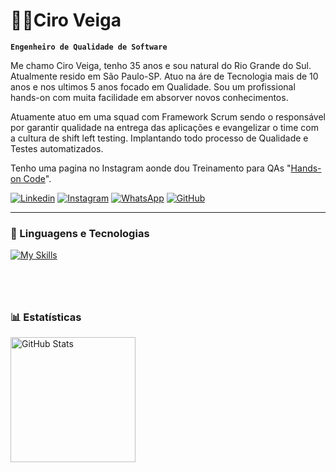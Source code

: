 # 👨‍💻Ciro Veiga

**`Engenheiro de Qualidade de Software`**

Me chamo Ciro Veiga, tenho 35 anos e sou natural do Rio Grande do Sul. Atualmente resido em São Paulo-SP. Atuo na áre de Tecnologia mais de 10 anos e nos ultimos 5 anos focado em Qualidade. Sou um profissional hands-on com muita facilidade em absorver novos conhecimentos. 

Atuamente atuo em uma squad com Framework Scrum sendo o responsável por garantir qualidade na entrega das aplicações e evangelizar o time com a cultura de shift left testing. Implantando todo processo de Qualidade e Testes automatizados.

Tenho uma pagina no Instagram aonde dou Treinamento para QAs 
"[Hands-on Code](https://www.instagram.com/handsoncodeoficial?igsh=MW95dXQ5ZmdwNDA0MA==)".

[![Linkedin](https://img.shields.io/badge/LinkedIn-0077B5?style=for-the-badge&logo=linkedin&logoColor=white)](https://www.linkedin.com/in/veigaciro/)
[![Instagram ](https://img.shields.io/badge/Instagram-E4405F?style=for-the-badge&logo=instagram&logoColor=white)](https://www.instagram.com/veigaciro?igsh=MjFsNnZoaHdmeXFi)
[![WhatsApp ](https://img.shields.io/badge/WhatsApp-25D366?style=for-the-badge&logo=whatsapp&logoColor=white)](https://w.app/j5sazK)
[![GitHub ](https://img.shields.io/badge/GitHub-100000?style=for-the-badge&logo=github&logoColor=white)](https://github.com/CiroVeiga)


---


### 🤖 Linguagens e Tecnologias
<p align="left">
  <a href="https://skillicons.dev" target="_blank" rel="noreferrer">
    <img src="https://skillicons.dev/icons?i=js,html,postman,cypress,git,figma,azure,docker,postgresql,python,aws,azure devops," alt="My Skills"/>
  </a>
</p>
  
</p>

###

<br/>
<br/>

### 📊 Estatísticas

<p>
  <img 
    align="left" 
    alt="GitHub Stats" 
    height="200" 
    style="padding-right: 10px;" 
    src="https://github-readme-stats.vercel.app/api?username=CiroVeiga&show_icons=true&theme=tokyonight&include_all_commits=true&locale=pt-br" 
  />


